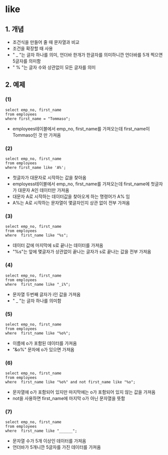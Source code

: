 # like
## 1. 개념 
* 조건식을 만들어 줄 때 문자열과 비교
* 조건을 확장할 때 사용
* " _ "는 글자 하나를 의미, 언더바 한개가 한글자를 의미하니깐 언더바를 5개 찍으면 5글자를 의미함
* " % "는 글자 수와 상관없이 모든 글자를 의미

## 2. 예제
### (1)
````
select emp_no, first_name
from employees
where first_name = "Tommaso";
````
* employees테이블에서 emp_no, first_name를 가져오는데 first_name이 Tommaso인 것 만 가져옴

### (2)
``````
select emp_no, first_name
from employees
where first_name like 'A%';
``````
* 첫글자가 대문자로 시작하는 값을 찾아옴
* employess테이블에서 emp_no, first_name를 가져오는데 first_name에 첫글자가 대문자 A인 데이터만 가져옴
* 대문자 A로 시작하는 데이터값을 찾아오게 하는 명령어가 A% 임
* A%는 A로 시작하는 문자열이 몇글자인지 상관 없이 전부 가져옴

### (3)
````
select emp_no, first_name
from employees
where  first_name like "%s";
````
* 데이터 값에 마지막에 s로 끝나는 데이터를 가져옴
* "%s"는 앞에 몇글자가 상관없이 끝나는 글자가 s로 끝나는 값을 전부 가져옴

### (4)
````
select emp_no, first_name
from employees
where  first_name like "_i%";
````
* 문자열 두번째 글자가 i인 값을 가져옴
* " _ "는 글자 하나를 의미함

### (5)
````
select emp_no, first_name
from employees
where  first_name like "%o%";
````
* 이름에 o가 포함된 데이터를 가져옴
* "&o%" 문자에 o가 있으면 가져옴

### (6)
```
select emp_no, first_name
from employees
where  first_name like "%o%" and not first_name like "%o";
```
* 문자열에 o가 포함되어 있지만 마지막에는 o가 포함되어 있지 않는 값을 가져옴
* not을 사용하면 first_name에 마지막 o가 아닌 문자열을 뜻함

### (7)
````
select emp_no, first_name
from employees
where  first_name like "______";
````
* 문자열 수가 5개 이상인 데이터를 가져옴
* 언더바가 5개니깐 5글자를 가진 데이터를 가져옴
